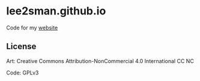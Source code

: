# lee2sman.github.io

Code for my [website](https://leetusman.com)


## License

Art: Creative Commons Attribution-NonCommercial 4.0 International
CC NC

Code: GPLv3
